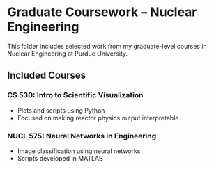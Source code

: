 # Graduate Coursework – Nuclear Engineering 

This folder includes selected work from my graduate-level courses in Nuclear Engineering at Purdue University.

## Included Courses

### CS 530: Intro to Scientific Visualization
- Plots and scripts using Python 
- Focused on making reactor physics output interpretable

### NUCL 575: Neural Networks in Engineering
- Image classification using neural networks
- Scripts developed in MATLAB
